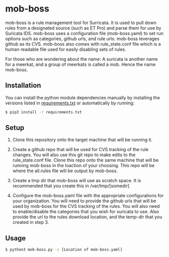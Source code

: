 mob-boss
========

mob-boss is a rule management tool for Surricata. It is used to pull down rules from a designated source (such as ET Pro) and parse them for use by Suricata IDS. mob-boss uses a configuration file (mob-boss.yaml) to set run options such as categories, github urls, and rule urls. mob-boss leverages github as its CVS. mob-boss also comes with rule_state.conf file which is a human readable file used for easily disabling sets of rules.

For those who are wondering about the name: A suricata is another name for a meerkat, and a group of meerkats is called a mob. Hence the name mob-boss.

Installation
------------

You can install the python module dependencies manually by installing the versions listed in [requirements.txt](requirements.txt) or automatically by running:
``` bash
$ pip3 install -r requirements.txt
```

Setup
-------

1) Clone this repository onto the target machine that will be running it.

2) Create a github repo that will be used for CVS tracking of the rule changes. You will also use this git repo to make edits to the rule_state.conf file. Clone this repo onto the same machine that will be running mob-boss in the loaction of your choosing. This repo will be where the all.rules file will be output by mob-boss.

3) Create a tmp dir that mob-boss will use as scratch space. It is recommended that you create this in /var/tmp/[somedir]

4) Configure the mob-boss.yaml file with the appropriate configurations for your organization. You will need to provide the github urls that will be used by mob-boss for the CVS tracking of the rules. You will also need to enable/disable the categories that you wish for suricata to use. Also provide the url to the rules download location, and the temp-dir that you created in step 3.


Usage
-----
``` bash
$ python3 mob-boss.py -c [Location of mob-boss.yaml]
```

